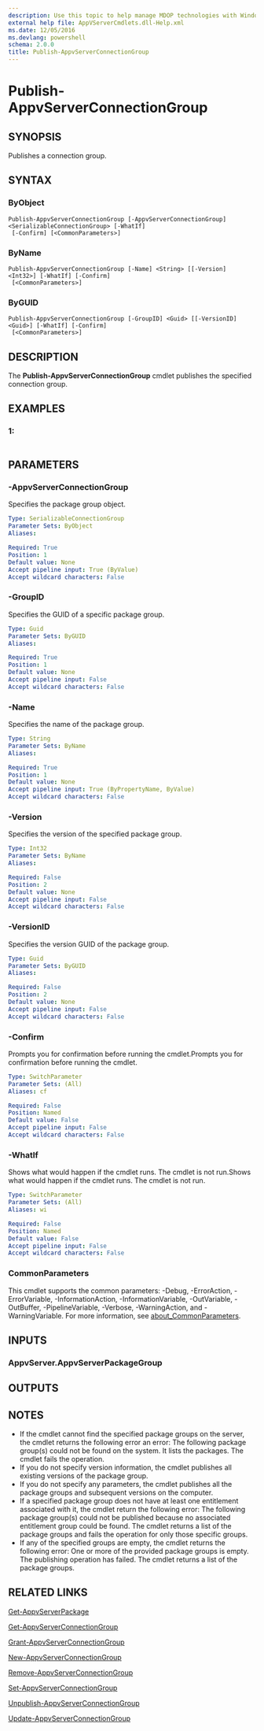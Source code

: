 ```yaml
---
description: Use this topic to help manage MDOP technologies with Windows PowerShell.
external help file: AppVServerCmdlets.dll-Help.xml
ms.date: 12/05/2016
ms.devlang: powershell
schema: 2.0.0
title: Publish-AppvServerConnectionGroup
---
```


# Publish-AppvServerConnectionGroup

## SYNOPSIS
Publishes a connection group.

## SYNTAX

### ByObject
```
Publish-AppvServerConnectionGroup [-AppvServerConnectionGroup] <SerializableConnectionGroup> [-WhatIf]
 [-Confirm] [<CommonParameters>]
```

### ByName
```
Publish-AppvServerConnectionGroup [-Name] <String> [[-Version] <Int32>] [-WhatIf] [-Confirm]
 [<CommonParameters>]
```

### ByGUID
```
Publish-AppvServerConnectionGroup [-GroupID] <Guid> [[-VersionID] <Guid>] [-WhatIf] [-Confirm]
 [<CommonParameters>]
```

## DESCRIPTION
The **Publish-AppvServerConnectionGroup** cmdlet publishes the specified connection group.

## EXAMPLES

### 1:
```

```

## PARAMETERS

### -AppvServerConnectionGroup
Specifies the package group object.

```yaml
Type: SerializableConnectionGroup
Parameter Sets: ByObject
Aliases: 

Required: True
Position: 1
Default value: None
Accept pipeline input: True (ByValue)
Accept wildcard characters: False
```

### -GroupID
Specifies the GUID of a specific package group.

```yaml
Type: Guid
Parameter Sets: ByGUID
Aliases: 

Required: True
Position: 1
Default value: None
Accept pipeline input: False
Accept wildcard characters: False
```

### -Name
Specifies the name of the package group.

```yaml
Type: String
Parameter Sets: ByName
Aliases: 

Required: True
Position: 1
Default value: None
Accept pipeline input: True (ByPropertyName, ByValue)
Accept wildcard characters: False
```

### -Version
Specifies the version of the specified package group.

```yaml
Type: Int32
Parameter Sets: ByName
Aliases: 

Required: False
Position: 2
Default value: None
Accept pipeline input: False
Accept wildcard characters: False
```

### -VersionID
Specifies the version GUID of the package group.

```yaml
Type: Guid
Parameter Sets: ByGUID
Aliases: 

Required: False
Position: 2
Default value: None
Accept pipeline input: False
Accept wildcard characters: False
```

### -Confirm
Prompts you for confirmation before running the cmdlet.Prompts you for confirmation before running the cmdlet.

```yaml
Type: SwitchParameter
Parameter Sets: (All)
Aliases: cf

Required: False
Position: Named
Default value: False
Accept pipeline input: False
Accept wildcard characters: False
```

### -WhatIf
Shows what would happen if the cmdlet runs.
The cmdlet is not run.Shows what would happen if the cmdlet runs.
The cmdlet is not run.

```yaml
Type: SwitchParameter
Parameter Sets: (All)
Aliases: wi

Required: False
Position: Named
Default value: False
Accept pipeline input: False
Accept wildcard characters: False
```

### CommonParameters
This cmdlet supports the common parameters: -Debug, -ErrorAction, -ErrorVariable, -InformationAction, -InformationVariable, -OutVariable, -OutBuffer, -PipelineVariable, -Verbose, -WarningAction, and -WarningVariable. For more information, see [about_CommonParameters](https://go.microsoft.com/fwlink/?LinkID=113216).

## INPUTS

### AppvServer.AppvServerPackageGroup

## OUTPUTS

## NOTES
* If the cmdlet cannot find the specified package groups  on the server, the cmdlet returns the following error an error: The following package group(s) could not be found on the system. It lists the packages. The cmdlet fails the operation.
* If you do not specify version information, the cmdlet publishes all existing versions of the package group.
* If you do not specify any parameters, the cmdlet publishes all the package groups and subsequent versions on the computer.
* If a specified package group does not have at least one entitlement associated with it, the cmdlet return the following error: The following package group(s) could not be published because no associated entitlement group could be found. The cmdlet returns a list of the package groups and fails the operation for only those specific groups.
* If any of the specified groups are empty, the cmdlet returns the following error: One or more of the provided package groups is empty. The publishing operation has failed. The cmdlet returns a list of the package groups.

## RELATED LINKS

[Get-AppvServerPackage](./Get-AppvServerPackage.md)

[Get-AppvServerConnectionGroup](./Get-AppvServerConnectionGroup.md)

[Grant-AppvServerConnectionGroup](./Grant-AppvServerConnectionGroup.md)

[New-AppvServerConnectionGroup](./New-AppvServerConnectionGroup.md)

[Remove-AppvServerConnectionGroup](./Remove-AppvServerConnectionGroup.md)

[Set-AppvServerConnectionGroup](./Set-AppvServerConnectionGroup.md)

[Unpublish-AppvServerConnectionGroup](./Unpublish-AppvServerConnectionGroup.md)

[Update-AppvServerConnectionGroup](./Update-AppvServerConnectionGroup.md)


